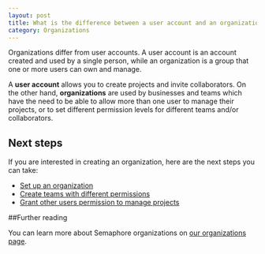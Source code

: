 ```yaml
---
layout: post
title: What is the difference between a user account and an organization?
category: Organizations
---
```


Organizations differ from user accounts. A user account is an account created
and used by a single person, while an organization is a group that one or more
users can own and manage.

A **user account** allows you to create projects and invite collaborators. On
the other hand, **organizations** are used by businesses and teams which
have the need to be able to allow more than one user to manage their projects,
or to set different permission levels for different teams and/or collaborators.

## Next steps

If you are interested in creating an organization, here are the next steps
you can take:

- [Set up an organization](/docs/organizations/setting-up-an-organization.html)
- [Create teams with different permissions](/docs/organizations/creating-a-team.html)
- [Grant other users permission to manage projects](/docs/organizations/granting-users-permission-to-manage-projects-within-an-organization.html)

##Further reading

You can learn more about Semaphore organizations on [our organizations page](/docs/organizations.html).
